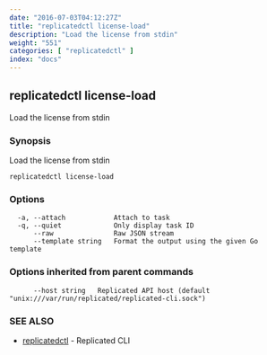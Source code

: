 ```yaml
---
date: "2016-07-03T04:12:27Z"
title: "replicatedctl license-load"
description: "Load the license from stdin"
weight: "551"
categories: [ "replicatedctl" ]
index: "docs"
---
```


## replicatedctl license-load

Load the license from stdin

### Synopsis


Load the license from stdin

```
replicatedctl license-load
```

### Options

```
  -a, --attach            Attach to task
  -q, --quiet             Only display task ID
      --raw               Raw JSON stream
      --template string   Format the output using the given Go template
```

### Options inherited from parent commands

```
      --host string   Replicated API host (default "unix:///var/run/replicated/replicated-cli.sock")
```

### SEE ALSO
* [replicatedctl](/api/replicatedctl/)	 - Replicated CLI

